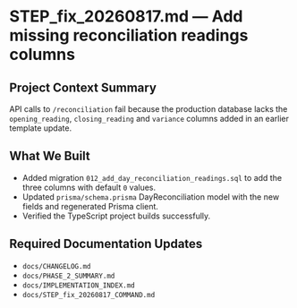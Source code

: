 # STEP_fix_20260817.md — Add missing reconciliation readings columns

## Project Context Summary
API calls to `/reconciliation` fail because the production database lacks the `opening_reading`, `closing_reading` and `variance` columns added in an earlier template update.

## What We Built
- Added migration `012_add_day_reconciliation_readings.sql` to add the three columns with default `0` values.
- Updated `prisma/schema.prisma` DayReconciliation model with the new fields and regenerated Prisma client.
- Verified the TypeScript project builds successfully.

## Required Documentation Updates
- `docs/CHANGELOG.md`
- `docs/PHASE_2_SUMMARY.md`
- `docs/IMPLEMENTATION_INDEX.md`
- `docs/STEP_fix_20260817_COMMAND.md`

